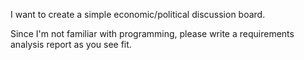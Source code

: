 I want to create a simple economic/political discussion board.

Since I'm not familiar with programming, please write a requirements analysis report as you see fit.